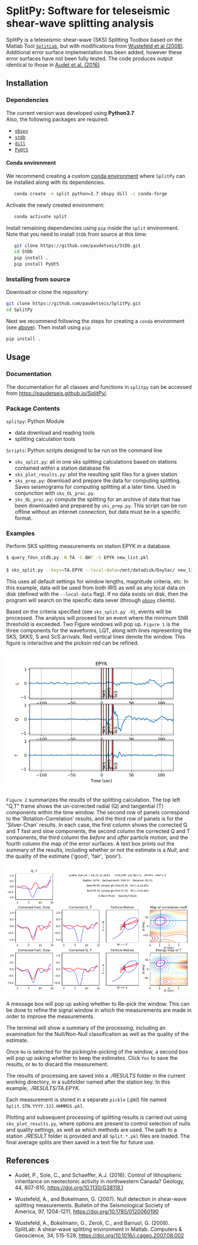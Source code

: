 # SplitPy: Software for teleseismic shear-wave splitting analysis

SplitPy is a teleseismic shear-wave (SKS) Splitting Toolbox based on the 
Matlab Tool [`SplitLab`](http://splitting.gm.univ-montp2.fr), 
but with modifications from [Wustefeld et al (2008)](#references). 
Additional error surface implementation has been added, however these error 
surfaces have not been fully tested. The code produces output identical to
those in [Audet et al. (2016)](#references)

## Installation

### Dependencies

The current version was developed using **Python3.7** \
Also, the following packages are required:

- [`obspy`](https://github.com/obspy/obspy/wiki)
- [`stdb`](https://github.com/paudetseis/StDb)
- [`dill`](https://pypi.org/project/dill/)
- [`PyQt5`](https://pypi.org/project/PyQt5/)

#### Conda environment

We recommend creating a custom 
[conda environment](https://conda.io/docs/user-guide/tasks/manage-environments.html)
where `SplitPy` can be installed along with its dependencies.

```bash
   conda create -n split python=3.7 obspy dill -c conda-forge
```

Activate the newly created environment:

```bash
   conda activate split
```

Install remaining dependencies using `pip` inside the `split` environment. 
Note that you need to install `StDb` from source at this time:

```bash
   git clone https://github.com/paudetseis/StDb.git
   cd StDb
   pip install .
   pip install PyQt5
```

### Installing from source

Download or clone the repository:
```bash
git clone https://github.com/paudetseis/SplitPy.git
cd SplitPy
```

Next we recommend following the steps for creating a `conda` environment 
(see [above](#conda-environment)). Then install using `pip`:

```bash
pip install .
``` 

<!-- .. note::

   Please note, if you are actively working on the code, or making frequent edits, it is advisable
   to perform the pip installation with the ``-e`` flag. This enables an editable installation, where
   symbolic links are used rather than straight copies. This means that any changes made in the
   local folders will be reflected in the packages available on the system.
 -->

## Usage 

### Documentation

The documentation for all classes and functions in `splitpy` can be accessed 
from https://paudetseis.github.io/SplitPy/.

### Package Contents

`splitpy`: Python Module

* data download and reading tools
* splitting calculation tools

`Scripts`: Python scripts designed to be run on the command line
* `sks_split.py`: all in one sks splitting calculations based on stations 
contained within a station database file
* `sks_plot_results.py`: plot the resulting split files for a given station
* `sks_prep.py`: download and prepare the data for computing splitting. Saves 
seismograms for computing splitting at a later time. Used in conjunction with 
`sks_OL_proc.py`.
* `sks_OL_proc.py`: compute the splitting for an archive of data that has been 
downloaded and prepared by `sks_prep.py`. This script can be run offline without 
an internet connection, but data must be in a specific format.


### Examples

Perform SKS splitting measurements on station EPYK in a database.

```bash
$ query_fdsn_stdb.py -N TA -C BH? -S EPYK new_list.pkl

$ sks_split.py --keys=TA.EPYK --local-data=/mnt/datadisk/DaySac/ new_list.pkl
```

This uses all default settings for window lengths, magnitude criteria, etc. 
In this example, data will be used from both IRIS as well as any local data 
on disk (defined with the `--local-data` flag). If no data exists on disk, then 
the program will search on the specific data sever (through 
[`obspy`](https://github.com/obspy/obspy/wiki) clients).

Based on the criteria specified (see `sks_split.py -h`), events will be processed. 
The analysis will proceed for an event where the minimum SNR threshold is exceeded. 
Two Figure windows will pop up. `Figure 1` is the three components for the waveforms, 
LQT, along with lines representing the SKS, SKKS, S and ScS arrivals. Red vertical 
lines denote the window. This figure is interactive and the picksin red can be refined.

![](./splitpy/examples/figures/Figure_1.png)

`Figure 2` summarizes the results of the splitting calculation. The top left "Q,T" 
frame shows the un-corrected radial (Q) and tangential (T) components within 
the time window. The second 
row of panels correspond to the 'Rotation-Correlation' results, and the third row of 
panels is for the 'Silver-Chan' results. In each case, the first column shows 
the corrected Q and T fast and slow components, the second column the corrected 
Q and T components, the third column the *before* and *after* particle motion, and 
the fourth column the map of the error surfaces. A text box prints out the summary
of the results, including whether or not the estimate is a *Null*, and the quality
of the estimate ('good', 'fair', 'poor').

![](./splitpy/examples/figures/Figure_2.png)

A message box will pop up asking whether to Re-pick the window. This can be done 
to refine the signal window in which the measurements are made in order to
improve the measurements.

The terminal will show a summary of the processing, including an examination for the 
Null/Non-Null classification as well as the quality of the estimate.

Once `No` is selected for the picking/re-picking of the window, a second box will 
pop up asking whether to keep the estimates. Click `Yes` to save the results, 
or `No` to discard the measurement.

The results of processing are saved into a *./RESULTS* folder in the current working 
directory, in a subfolder named after the station key. In this example, *./RESULTS/TA.EPYK*.

Each measurement is stored in a separate `pickle` (.pkl) file named 
`Split.STN.YYYY.JJJ.HHMMSS.pkl`.

Plotting and subsequent processing of splitting results is carried out using 
`sks_plot_results.py`, where options are present to control selection of nulls 
and quality settings, as well as which methods are used. The path to a station 
*./RESULT* folder is provided and all `Split.*.pkl` files are loaded. The final 
average splits are then saved in a text file for future use.

## References

- Audet, P., Sole, C., and Schaeffer, A.J. (2016). Control of lithospheric
  inheritance on neotectonic activity in northwestern Canada? Geology,
  44, 807-810, https://doi.org/10.1130/G38118.1

- Wustefeld, A., and Bokelmann, G. (2007). Null detection in shear-wave splitting 
  measurements. Bulletin of the Seismological Society of America, 97, 1204-1211,
  https://doi.org/10.1785/0120060190

- Wustefeld, A., Bokelmann, G., Zeroli, C., and Barruol, G. (2008). SplitLab: 
  A shear-wave splitting environment in Matlab. Computers & Geoscience, 34, 
  515-528, https://doi.org/10.1016/j.cageo.2007.08.002
